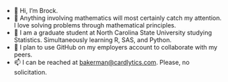 - 👋 Hi, I’m Brock. 
- 👀 Anything involving mathematics will most certainly catch my attention.  I love solving problems through mathematical principles. 
- 🌱 I am a graduate student at North Carolina State University studying Statistics.  Simultaneously learning R, SAS, and Python.  
- 💞️ I plan to use GitHub on my employers account to collaborate with my peers. 
- 📫 I can be reached at bakerman@cardlytics.com.  Please, no solicitation.  

<!---
BakermanCDLX/BakermanCDLX is a ✨ special ✨ repository because its `README.md` (this file) appears on your GitHub profile.
You can click the Preview link to take a look at your changes.
--->
